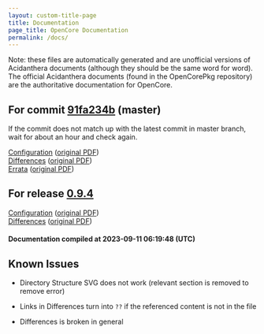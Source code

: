 ```yaml
---
layout: custom-title-page
title: Documentation
page_title: OpenCore Documentation
permalink: /docs/
---
```

Note: these files are automatically generated and are unofficial versions of Acidanthera documents (although they should be the same word for word). The official Acidanthera documents (found in the OpenCorePkg repository) are the authoritative documentation for OpenCore.

## For commit [91fa234b](https://github.com/acidanthera/OpenCorePkg/tree/91fa234b9223b403d5d938d6bc9f60abf43c449e) (master)

If the commit does not match up with the latest commit in master branch, wait for about an hour and check again.

[Configuration](latest/Configuration.html) ([original PDF](https://github.com/acidanthera/OpenCorePkg/blob/91fa234b9223b403d5d938d6bc9f60abf43c449e/Docs/Configuration.pdf))
<br>
[Differences](latest/Differences.html) ([original PDF](https://github.com/acidanthera/OpenCorePkg/blob/91fa234b9223b403d5d938d6bc9f60abf43c449e/Docs/Differences/Differences.pdf))
<br>
[Errata](latest/Errata.html) ([original PDF](https://github.com/acidanthera/OpenCorePkg/blob/91fa234b9223b403d5d938d6bc9f60abf43c449e/Docs/Errata/Errata.pdf))

## For release [0.9.4](https://github.com/acidanthera/OpenCorePkg/tree/0.9.4)

[Configuration](release/Configuration.html) ([original PDF](https://github.com/acidanthera/OpenCorePkg/blob/0.9.4/Docs/Configuration.pdf))
<br>
[Differences](release/Differences.html) ([original PDF](https://github.com/acidanthera/OpenCorePkg/blob/0.9.4/Docs/Differences/Differences.pdf))

#### Documentation compiled at 2023-09-11 06:19:48 (UTC)

## Known Issues

* Directory Structure SVG does not work (relevant section is removed to remove error)

* Links in Differences turn into `??` if the referenced content is not in the file

* Differences is broken in general
